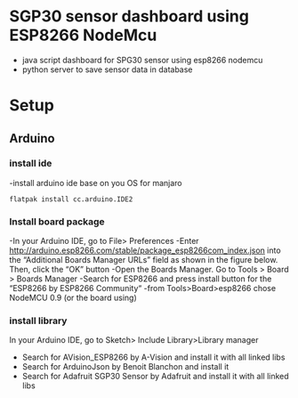 # SGP30 sensor dashboard using ESP8266 NodeMcu
- java script dashboard for SPG30 sensor using esp8266 nodemcu
- python server to save sensor data in database
  
# Setup
## Arduino

### install ide
-install arduino ide base on you OS
for manjaro
```
flatpak install cc.arduino.IDE2
```
### Install board package
-In your Arduino IDE, go to File> Preferences
-Enter http://arduino.esp8266.com/stable/package_esp8266com_index.json into the “Additional Boards Manager URLs” field as shown in the figure below. Then, click the “OK” button
-Open the Boards Manager. Go to Tools > Board > Boards Manager
-Search for ESP8266 and press install button for the “ESP8266 by ESP8266 Community“
-from Tools>Board>esp8266 chose NodeMCU 0.9 (or the board using)

### install library
In your Arduino IDE, go to Sketch> Include Library>Library manager
- Search for AVision_ESP8266 by A-Vision and install it with all linked libs
- Search for ArduinoJson by Benoit Blanchon and install it
- Search for Adafruit SGP30 Sensor by Adafruit and install it with all linked libs
